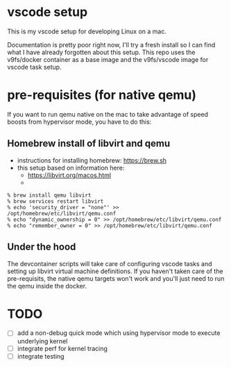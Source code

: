 # vscode setup

This is my vscode setup for developing Linux on a mac.

Documentation is pretty poor right now, I'll try a fresh install so I can find what I have already forgotten about this setup.
This repo uses the v9fs/docker container as a base image and the v9fs/vscode image for vscode task setup.

# pre-requisites (for native qemu)

If you want to run qemu native on the mac to take advantage of speed boosts from hypervisor mode,
you have to do this:

## Homebrew install of libvirt and qemu

- instructions for installing homebrew: https://brew.sh
- this setup based on information here:
   - https://libvirt.org/macos.html
   -  

```
% brew install qemu libvirt
% brew services restart libvirt
% echo 'security_driver = "none"' >> /opt/homebrew/etc/libvirt/qemu.conf
% echo "dynamic_ownership = 0" >> /opt/homebrew/etc/libvirt/qemu.conf
% echo "remember_owner = 0" >> /opt/homebrew/etc/libvirt/qemu.conf
```

## Under the hood

The devcontainer scripts will take care of configuring vscode tasks and setting up libvirt virtual machine
definitions.  If you haven't taken care of the pre-requisits, the native qemu targets won't work and you'll just need
to run the qemu inside the docker.

# TODO

- [ ] add a non-debug quick mode which using hypervisor mode to execute underlying kernel
- [ ] integrate perf for kernel tracing
- [ ] integrate testing
